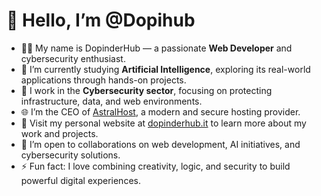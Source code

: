 # 👋 Hello, I’m @Dopihub

- 🧑‍💻 My name is DopinderHub — a passionate **Web Developer** and cybersecurity enthusiast.
- 🧠 I’m currently studying **Artificial Intelligence**, exploring its real-world applications through hands-on projects.
- 🔐 I work in the **Cybersecurity sector**, focusing on protecting infrastructure, data, and web environments.
- 🌐 I’m the CEO of [AstralHost](https://astralhost.cloud), a modern and secure hosting provider.
- 💼 Visit my personal website at [dopinderhub.it](https://dopinderhub.it) to learn more about my work and projects.
- 🤝 I’m open to collaborations on web development, AI initiatives, and cybersecurity solutions.
- ⚡ Fun fact: I love combining creativity, logic, and security to build powerful digital experiences.


